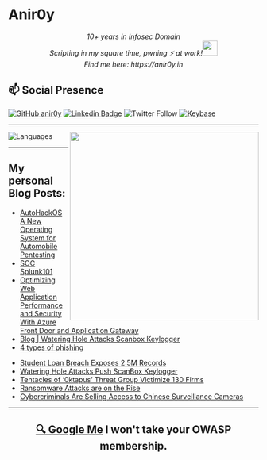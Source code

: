 # Anir0y


<p align="center"><em>10+ years in Infosec Domain<br>
  Scripting in my square time, pwning ⚡ at work!<img src="https://media.giphy.com/media/WUlplcMpOCEmTGBtBW/giphy.gif" width="30"> <br>
  Find me here: https://anir0y.in
</em></p>

## 📫 Social Presence
[![GitHub anir0y](https://img.shields.io/github/followers/anir0y?label=GitHub&style=for-the-badge&logo=github)](https://github.com/anir0y)
[![Linkedin Badge](https://img.shields.io/badge/Animesh%20Roy-Connect%20on%20linkedin-black?style=for-the-badge&logo=linkedin)](https://www.linkedin.com/in/anir0y/)
![Twitter Follow](https://img.shields.io/twitter/follow/anir0y?color=blue&style=for-the-badge&logo=twitter)
[![Keybase](https://img.shields.io/keybase/pgp/anir0y?logo=ani&style=for-the-badge)](httos://keybase.io/anir0y)


---

<img align='right' src="https://github-readme-stats.vercel.app/api?username=anir0y&show_icons=true&theme=dark" width="380">
<p align="left">
  <img  src="https://github-readme-stats.vercel.app/api/top-langs/?username=anir0y&layout=compact&hide=html,css" alt="Languages" />
</p>


---

## My personal Blog Posts:

<!-- CLASS:START -->
- [AutoHackOS A New Operating System for Automobile Pentesting](https://classroom.anir0y.in/post/blog-autohackos/)
- [SOC Splunk101](https://classroom.anir0y.in/post/soc-splunk101/)
- [Optimizing Web Application Performance and Security With Azure Front Door and Application Gateway](https://classroom.anir0y.in/post/blog-optimizing-web-application-performance-and-security-with-azure-front-door-and-application-gateway/)
- [Blog | Watering Hole Attacks Scanbox Keylogger](https://classroom.anir0y.in/post/blog-watering-hole-attacks-scanbox-keylogger/)
- [4 types of phishing](https://classroom.anir0y.in/post/blog-types-of-phishing/)
<!-- CLASS:END -->


<!-- THREAT:START -->
- [Student Loan Breach Exposes 2.5M Records](https://threatpost.com/student-loan-breach-exposes-2-5m-records/180492/)
- [Watering Hole Attacks Push ScanBox Keylogger](https://threatpost.com/watering-hole-attacks-push-scanbox-keylogger/180490/)
- [Tentacles of ‘0ktapus’ Threat Group Victimize 130 Firms](https://threatpost.com/0ktapus-victimize-130-firms/180487/)
- [Ransomware Attacks are on the Rise](https://threatpost.com/ransomware-attacks-are-on-the-rise/180481/)
- [Cybercriminals Are Selling Access to Chinese Surveillance Cameras](https://threatpost.com/cybercriminals-are-selling-access-to-chinese-surveillance-cameras/180478/)
<!-- THREAT:END -->

---

<h2 align=center>
  <a href="https://google.com/search?q=@anir0y">🔍 Google Me</a> I won't take your OWASP membership. 
</h2>


